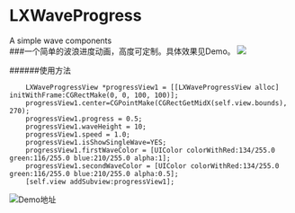 # LXWaveProgress
A simple wave components<br />
###一个简单的波浪进度动画，高度可定制。具体效果见Demo。
![](http://i2.piimg.com/4851/73b4f6a476b5a56b.gif)

######使用方法
```
    LXWaveProgressView *progressView1 = [[LXWaveProgressView alloc] initWithFrame:CGRectMake(0, 0, 100, 100)];
    progressView1.center=CGPointMake(CGRectGetMidX(self.view.bounds), 270);
    progressView1.progress = 0.5;
    progressView1.waveHeight = 10;
    progressView1.speed = 1.0;
    progressView1.isShowSingleWave=YES;
    progressView1.firstWaveColor = [UIColor colorWithRed:134/255.0 green:116/255.0 blue:210/255.0 alpha:1];
    progressView1.secondWaveColor = [UIColor colorWithRed:134/255.0 green:116/255.0 blue:210/255.0 alpha:0.5];
    [self.view addSubview:progressView1];
```
![Demo地址](https://github.com/xinge1/LXWaveProgress)


